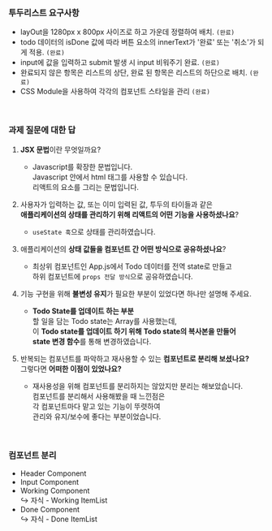 ### 투두리스트 요구사항

- layOut을 1280px x 800px 사이즈로 하고 가운데 정렬하여 배치. `(완료)`
- todo 데이터의 isDone 값에 따라 버튼 요소의 innerText가 '완료' 또는 '취소'가 되게 적용. `(완료)`
- input에 값을 입력하고 submit 발생 시 input 비워주기 완료. `(완료)`
- 완료되지 않은 항목은 리스트의 상단, 완료 된 항목은 리스트의 하단으로 배치. `(완료)`
- CSS Module을 사용하여 각각의 컴포넌트 스타일을 관리 `(완료)`

<br>

### 과제 질문에 대한 답

1. **JSX 문법**이란 무엇일까요?

   - Javascript를 확장한 문법입니다.  
     Javascript 안에서 html 태그를 사용할 수 있습니다.  
     리액트의 요소를 그리는 문법입니다.

2. 사용자가 입력하는 값, 또는 이미 입력된 값, 투두의 타이들과 같은  
   **애플리케이션의 상태를 관리하기 위해 리액트의 어떤 기능을 사용하셨나요**?

   - `useState 훅`으로 상태를 관리하였습니다.

3. 애플리케이션의 **상태 값들을 컴포넌트 간 어떤 방식으로 공유하셨나요**?

   - 최상위 컴포넌트인 App.js에서 Todo 데이터를 전역 state로 만들고  
     하위 컴포넌트에 `props 전달 방식`으로 공유하였습니다.

4. 기능 구현을 위해 **불변성 유지**가 필요한 부분이 있었다면 하나만 설명해 주세요.

   - **Todo State를 업데이트 하는 부분**  
     할 일을 담는 Todo state는 Array를 사용했는데,  
     이 **Todo state를 업데이트 하기 위해**
     **Todo state의 복사본을 만들어  
     state 변경 함수**를 통해 변경하였습니다.

5. 반복되는 컴포넌트를 파악하고 재사용할 수 있는 **컴포넌트로 분리해 보셨나요?**  
   그렇다면 **어떠한 이점이 있었나요?**
   - 재사용성을 위해 컴포넌트를 분리하지는 않았지만 분리는 해보았습니다.  
     컴포넌트를 분리해서 사용해봤을 때 느낀점은  
     각 컴포넌트마다 맡고 있는 기능이 뚜렷하여  
     관리와 유지/보수에 좋다는 부분이었습니다.

<br>

### 컴포넌트 분리

- Header Component
- Input Component
- Working Component  
  ↪ 자식 - Working ItemList
- Done Component  
  ↪ 자식 - Done ItemList
